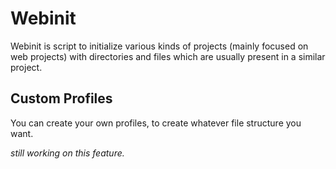 # Webinit
Webinit is script to initialize various kinds of projects
(mainly focused on web projects) with directories and files 
which are usually present in a similar project.

## Custom Profiles
You can create your own profiles, to create
whatever file structure you want.

_still working on this feature._